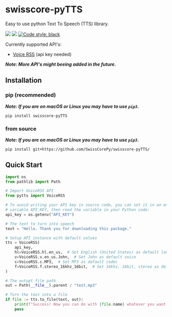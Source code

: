 # swisscore-pyTTS
Easy to use python Text To Speech (TTS) library.

<a href="https://pypi.org/project/swisscore-pyTTS"><img src="https://img.shields.io/pypi/v/swisscore-pyTTS.svg"></a>
<a href="https://pypi.org/project/swisscore-pyTTS"><img src="https://img.shields.io/pypi/pyversions/swisscore-pyTTS.svg"></a>
<a href="https://github.com/psf/black"><img alt="Code style: black" src="https://img.shields.io/badge/code%20style-black-000000.svg"></a>

Currently supported API's:
* <a href="https://www.voicerss.org/api/">Voice RSS</a> (api key needed)

***Note: More API's might beeing added in the future.***

## Installation
### pip (recommended)
***Note: If you are on macOS or Linux you may have to use `pip3`.***
```
pip install swisscore-pyTTS
```
### from source
***Note: If you are on macOS or Linux you may have to use `pip3`.***
```
pip install git+https://github.com/SwissCorePy/swisscore-pyTTS/
```

## Quick Start
```python
import os
from pathlib import Path

# Import VoiceRSS API
from pytts import VoiceRSS

# To avoid writing your API key in source code, you can set it in an environment
# variable API_KEY, then read the variable in your Python code:
api_key = os.getenv("API_KEY")

# The text to turn into speech
text = "Hello. Thank you for downloading this package."

# Setup API instance with default values
tts = VoiceRSS(
    api_key,
    hl=VoiceRSS.hl.en_us,  # Set English (United States) as default language
    v=VoiceRSS.v.en_us.John,  # Set John as default voice
    c=VoiceRSS.c.MP3,  # Set MP3 as default codec
    f=VoiceRSS.f.stereo_16khz_16bit,  # Set 16khz, 16bit, stereo as default format
)

# The outupt file path
out = Path(__file__).parent / "test.mp3"

# Turn the text into a file
if file := tts.to_file(text, out):
    print(f"Success! Now you can do with {file.name} whatever you want.")
    pass

```

